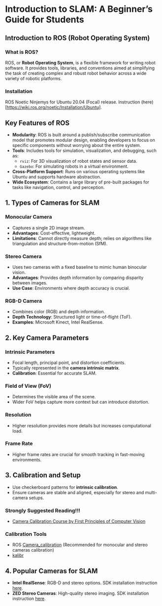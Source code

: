 # Introduction to SLAM: A Beginner’s Guide for Students

## Introduction to ROS (Robot Operating System)

### What is ROS?
ROS, or **Robot Operating System**, is a flexible framework for writing robot software. It provides tools, libraries, and conventions aimed at simplifying the task of creating complex and robust robot behavior across a wide variety of robotic platforms.

### Installation
ROS Noetic Ninjemys for Ubuntu 20.04 (Focal) release. Instruction (here)[https://wiki.ros.org/noetic/Installation/Ubuntu].

## Key Features of ROS
- **Modularity**: ROS is built around a publish/subscribe communication model that promotes modular design, enabling developers to focus on specific components without worrying about the entire system.
- **Tools**: Includes tools for simulation, visualization, and debugging, such as:
  - `rviz`: For 3D visualization of robot states and sensor data.
  - `Gazebo`: For simulating robots in a virtual environment.
- **Cross-Platform Support**: Runs on various operating systems like Ubuntu and supports hardware abstraction.
- **Wide Ecosystem**: Contains a large library of pre-built packages for tasks like navigation, control, and perception.

## 1. Types of Cameras for SLAM
### Monocular Camera
- Captures a single 2D image stream.
- **Advantages**: Cost-effective, lightweight.
- **Limitations**: Cannot directly measure depth; relies on algorithms like triangulation and structure-from-motion (SfM).

### Stereo Camera
- Uses two cameras with a fixed baseline to mimic human binocular vision.
- **Advantages**: Provides depth information by comparing disparity between images.
- **Use Case**: Environments where depth accuracy is crucial.

### RGB-D Camera
- Combines color (RGB) and depth information.
- **Depth Technology**: Structured light or time-of-flight (ToF).
- **Examples**: Microsoft Kinect, Intel RealSense.


## 2. Key Camera Parameters
### Intrinsic Parameters
- Focal length, principal point, and distortion coefficients.
- Typically represented in the **camera intrinsic matrix**.
- **Calibration**: Essential for accurate SLAM.

### Field of View (FoV)
- Determines the visible area of the scene.
- Wider FoV helps capture more context but can introduce distortion.

### Resolution
- Higher resolution provides more details but increases computational load.

### Frame Rate
- Higher frame rates are crucial for smooth tracking in fast-moving environments.


## 3. Calibration and Setup
- Use checkerboard patterns for **intrinsic calibration**.
- Ensure cameras are stable and aligned, especially for stereo and multi-camera setups.

### Strongly Suggested Reading!!!
- [Camera Calibration Course by First Principles of Computer Vision](https://www.youtube.com/playlist?list=PL2zRqk16wsdoCCLpou-dGo7QQNks1Ppzo)

### Calibration Tools
- ROS [Camera_calibration](https://wiki.ros.org/camera_calibration) (Recommended for monocular and stereo cameras calibration)
- [kalibr](https://github.com/ethz-asl/kalibr)

## 4. Popular Cameras for SLAM
- **Intel RealSense**: RGB-D and stereo options. SDK installation instruction [here](https://github.com/IntelRealSense/librealsense/blob/master/doc/distribution_linux.md).
- **ZED Stereo Cameras**: High-quality stereo imaging. SDK installation instruction [here](https://www.stereolabs.com/en-sg/developers/release).



